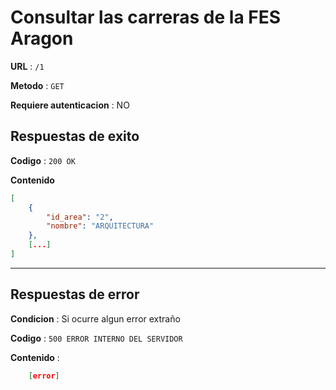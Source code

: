 # Consultar las carreras de la FES Aragon

**URL** : `/1`

**Metodo** : `GET`

**Requiere autenticacion** : NO

## Respuestas de exito

**Codigo** : `200 OK`

**Contenido**

```json
[
    {
        "id_area": "2",
        "nombre": "ARQUITECTURA"
    },
    [...]
]
```

---

## Respuestas de error

**Condicion** : Si ocurre algun error extraño

**Codigo** : `500 ERROR INTERNO DEL SERVIDOR`

**Contenido** :

```json
    [error]
```
